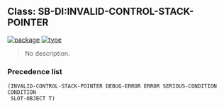 ## Class: SB-DI:INVALID-CONTROL-STACK-POINTER
[![package](https://img.shields.io/badge/Package-SB--DI-5f9ea0.svg?style=social&colorA=999999)](../) [![type](https://img.shields.io/badge/Type-Class-5f9ea0.svg?style=social&colorA=999999)](../#class) 

> No description.

### Precedence list
```
(INVALID-CONTROL-STACK-POINTER DEBUG-ERROR ERROR SERIOUS-CONDITION CONDITION
 SLOT-OBJECT T)
```
